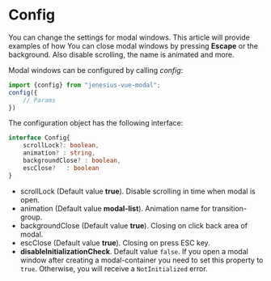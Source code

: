 # Config
You can change the settings for modal windows. This article will provide examples of how
You can close modal windows by pressing **Escape** or the background. Also disable scrolling,
the name is animated and more.

Modal windows can be configured by calling *config*:
```ts
import {config} from "jenesius-vue-modal";
config({
    // Params
})
```
The configuration object has the following interface:
```ts
interface Config{
    scrollLock?: boolean,
    animation? : string,
    backgroundClose? : boolean,
    escClose?   : boolean
}
```
- scrollLock (Default value **true**). Disable scrolling in time when modal is open.
- animation (Default value **modal-list**). Animation name for transition-group.
- backgroundClose (Default value **true**). Closing on click back area of modal.
- escClose (Default value **true**). Closing on press ESC key.
- **disableInitializationCheck**. Default value `false`. If you open a
modal window after creating a modal-container you need to set this
property to `true`. Otherwise, you will receive a `NotInitialized` error.